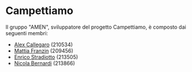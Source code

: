 # Campettiamo

Il gruppo "AMEN", sviluppatore del progetto Campettiamo, è composto dai seguenti membri:
- [Alex Callegaro](https://github.com/ale-0x) (210534)
- [Mattia Franzin](https://github.com/Mattia2700) (209456)
- [Enrico Stradiotto](https://github.com/StradeUni) (213505)
- [Nicola Bernardi](https://github.com/nicolabernardi) (213866)
